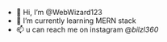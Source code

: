 - 👋 Hi, I’m @WebWizard123
- 🌱 I’m currently learning MERN stack
- 📫 u can reach me on instagram @_bilzl360_


<!---
WebWizard123/WebWizard123 is a ✨ special ✨ repository because its `README.md` (this file) appears on your GitHub profile.
You can click the Preview link to take a look at your changes.
--->
